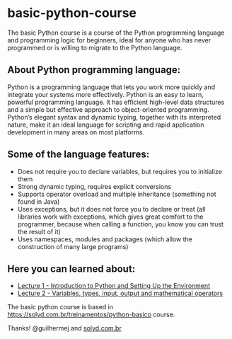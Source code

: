 basic-python-course
================
The basic Python course is a course of the Python programming language and programming logic for beginners, ideal for anyone who has never programmed or is willing to migrate to the Python language.



About Python programming language:
----------------
Python is a programming language that lets you work more quickly and integrate your systems more effectively.
Python is an easy to learn, powerful programming language. It has efficient high-level data structures and a simple but effective approach to object-oriented programming. Python’s elegant syntax and dynamic typing, together with its interpreted nature, make it an ideal language for scripting and rapid application development in many areas on most platforms.

Some of the language features:
----------------
- Does not require you to declare variables, but requires you to initialize them
- Strong dynamic typing, requires explicit conversions
- Supports operator overload and multiple inheritance (something not found in Java)
- Uses exceptions, but it does not force you to declare or treat (all libraries work with exceptions, which gives great comfort to the programmer, because when calling a function, you know you can trust the result of it)
- Uses namespaces, modules and packages (which allow the construction of many large programs)

Here you can learned about:
----------------
- [Lecture 1 - Introduction to Python and Setting Up the Environment](https://github.com/robsonfagundes/basic-python-course/blob/master/ClassOne.md)
- [Lecture 2 - Variables, types, input, output and mathematical operators](https://github.com/robsonfagundes/basic-python-course/blob/master/ClassTwo.md)


The basic python course is based in https://solyd.com.br/treinamentos/python-basico course. 

Thanks! @guilhermej and [solyd.com.br](https://solyd.com.br)


